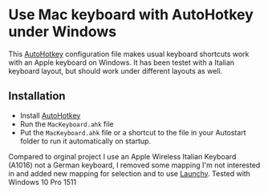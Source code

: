 Use Mac keyboard with AutoHotkey under Windows
==============================================

This [AutoHotkey](http://www.autohotkey.com/) configuration file makes usual keyboard shortcuts work with an Apple keyboard on Windows. It has been testet with a Italian keyboard layout, but should work under different layouts as well.

Installation
------------

- Install [AutoHotkey](http://www.autohotkey.com/) 
- Run the `MacKeyboard.ahk` file
- Put the `MacKeyboard.ahk` file or a shortcut to the file in your Autostart folder to run it automatically on startup.

Compared to orginal project I use an Apple Wireless Italian Keyboard (A1016) not a German keyboard, I removed some mapping I'm not interested in and added new mapping for selection and to use [Launchy](http://www.launchy.net/).
Tested with Windows 10 Pro 1511